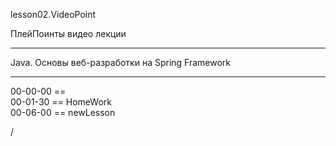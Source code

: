 
lesson02.VideoPoint

ПлейПоинты видео лекции

---
Java. Основы веб-разработки на Spring Framework

---   
00-00-00 ==   
00-01-30 == HomeWork  
00-06-00 == newLesson  


























/